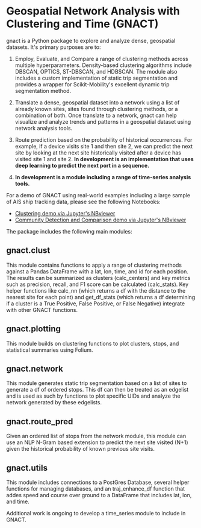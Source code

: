 # Geospatial Network Analysis with Clustering and Time (GNACT) 

gnact is a Python package to explore and analyze dense, geospatial datasets.  It's primary purposes are to:
1. Employ, Evaluate, and Compare  a range of clustering methods across multiple hyperparameters.  Density-based clustering algorithms include DBSCAN, OPTICS, ST-DBSCAN, and HDBSCAN.  The module also includes a custom implementation of static trip segmentation and provides a wrapper for Scikit-Mobility's excellent dynamic trip segmentation method.

2. Translate a dense, geospatial dataset into a network using a list of already known sites, sites found through clustering methods, or a combination of both.  Once translate to a network, gnact can help visualize and analyze trends and patterns in a geospatial dataset using network analysis tools.

3. Route prediction based on the probability of historical occurrences.  For example, if a device visits site 1 and then site 2, we can predict the next site by looking at the next site historically visited after a device has visited site 1 and site 2.
**__In development is an implementation that uses deep learning to predict the next port in a sequence.__**

4. **__In development is a module including a range of time-series analysis tools.__**

For a demo of GNACT using real-world examples including a large sample of AIS ship tracking data, please see the following Notebooks:
 - [Clustering demo via Jupyter's NBviewer](https://nbviewer.jupyter.org/github/redhairedcelt/gnact/blob/master/demo/clustering_demo/gnact_clustering_demo.ipynb)
  - [Community Detection and Comparison demo via Jupyter's NBviewer](https://nbviewer.jupyter.org/github/redhairedcelt/gnact/blob/master/demo/community_detection_demo/gnact_community_detection_demo.ipynb)

The package includes the following main modules:
## gnact.clust

 This module contains functions to apply a range of clustering methods against a Pandas DataFrame with a lat, lon, time, and id for each position.  The results can be summarized as clusters (calc_centers) and key metrics such as precision, recall, and F1 score can be calculated (calc_stats).  Key helper functions like calc_nn (which returns a df with the distance to the nearest site for each point) and get_df_stats (which returns a df determining if a cluster is a True Positive, False Positive, or False Negative) integrate with other GNACT functions.
 
## gnact.plotting
 
 This module builds on clustering functions to plot clusters, stops, and statistical summaries using Folium.
 
## gnact.network
 
 This module generates static trip segmentation based on a list of sites to generate a df of ordered stops.  This df can then be treated as an edgelist and is used as such by functions to plot specific UIDs and analyze the network generated by these edgelists.
 
## gnact.route_pred
 
 Given an ordered list of stops from the network module, this module can use an NLP N-Gram based extension to predict the next site visited (N+1) given the historical probability of known previous site visits.
 
## gnact.utils
 
 This module includes connections to a PostGres Database, several helper functions for managing databases, and an traj_enhance_df function that addes speed and course over ground to a DataFrame that includes lat, lon, and time.
 
 Additional work is ongoing to develop a time_series module to include in GNACT.